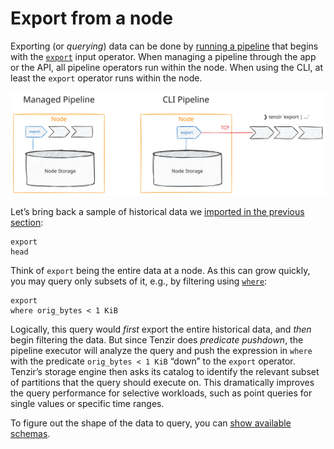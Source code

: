 # Export from a node

Exporting (or *querying*) data can be done by [running a pipeline](/guides/basic-usage/run-pipelines) that begins with the [`export`](/reference/operators/export) input operator. When managing a pipeline through the app or the API, all pipeline operators run within the node. When using the CLI, at least the `export` operator runs within the node.

![Export](/_astro/export-from-a-node.BCWt8NLC_19DKCs.svg)

Let’s bring back a sample of historical data we [imported in the previous section](/guides/edge-storage/import-into-a-node):

```tql
export
head
```

Think of `export` being the entire data at a node. As this can grow quickly, you may query only subsets of it, e.g., by filtering using [`where`](/reference/operators/where):

```tql
export
where orig_bytes < 1 KiB
```

Logically, this query would *first* export the entire historical data, and *then* begin filtering the data. But since Tenzir does *predicate pushdown*, the pipeline executor will analyze the query and push the expression in `where` with the predicate `orig_bytes < 1 KiB` “down” to the `export` operator. Tenzir’s storage engine then asks its catalog to identify the relevant subset of partitions that the query should execute on. This dramatically improves the query performance for selective workloads, such as point queries for single values or specific time ranges.

To figure out the shape of the data to query, you can [show available schemas](/reference/operators/schemas).